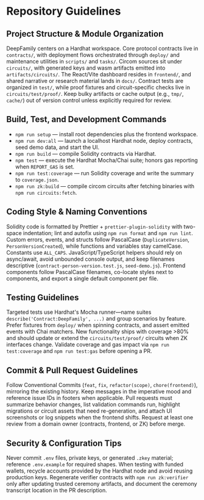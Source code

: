 # Repository Guidelines

## Project Structure & Module Organization
DeepFamily centers on a Hardhat workspace. Core protocol contracts live in `contracts/`, with deployment flows orchestrated through `deploy/` and maintenance utilities in `scripts/` and `tasks/`. Circom sources sit under `circuits/`, with generated keys and wasm artifacts emitted into `artifacts/circuits/`. The React/Vite dashboard resides in `frontend/`, and shared narrative or research material lands in `docs/`. Contract tests are organized in `test/`, while proof fixtures and circuit-specific checks live in `circuits/test/proof/`. Keep bulky artifacts or cache output (e.g., `tmp/`, `cache/`) out of version control unless explicitly required for review.

## Build, Test, and Development Commands
- `npm run setup` — install root dependencies plus the frontend workspace.
- `npm run dev:all` — launch a localhost Hardhat node, deploy contracts, seed demo data, and start the UI.
- `npm run build` — compile Solidity contracts via Hardhat.
- `npm test` — execute the Hardhat Mocha/Chai suite; honors gas reporting when `REPORT_GAS` is set.
- `npm run test:coverage` — run Solidity coverage and write the summary to `coverage.json`.
- `npm run zk:build` — compile circom circuits after fetching binaries with `npm run circuits:fetch`.

## Coding Style & Naming Conventions
Solidity code is formatted by Prettier + `prettier-plugin-solidity` with two-space indentation; lint and autofix using `npm run format` and `npm run lint`. Custom errors, events, and structs follow PascalCase (`DuplicateVersion`, `PersonVersionCreated`), while functions and variables stay camelCase. Constants use `ALL_CAPS`. JavaScript/TypeScript helpers should rely on async/await, avoid unbounded console output, and keep filenames descriptive (`contract-person-version.test.js`, `seed-demo.js`). Frontend components follow PascalCase filenames, co-locate styles next to components, and export a single default component per file.

## Testing Guidelines
Targeted tests use Hardhat's Mocha runner—name suites `describe('Contract:DeepFamily', ...)` and group scenarios by feature. Prefer fixtures from `deploy/` when spinning contracts, and assert emitted events with Chai matchers. New functionality ships with coverage >80% and should update or extend the `circuits/test/proof/` circuits when ZK interfaces change. Validate coverage and gas impact via `npm run test:coverage` and `npm run test:gas` before opening a PR.

## Commit & Pull Request Guidelines
Follow Conventional Commits (`feat`, `fix`, `refactor(scope)`, `chore(frontend)`), mirroring the existing history. Keep messages in the imperative mood and reference issue IDs in footers when applicable. Pull requests must summarize behavior changes, list validation commands run, highlight migrations or circuit assets that need re-generation, and attach UI screenshots or log snippets when the frontend shifts. Request at least one review from a domain owner (contracts, frontend, or ZK) before merge.

## Security & Configuration Tips
Never commit `.env` files, private keys, or generated `.zkey` material; reference `.env.example` for required shapes. When testing with funded wallets, recycle accounts provided by the Hardhat node and avoid reusing production keys. Regenerate verifier contracts with `npm run zk:verifier` only after updating trusted ceremony artifacts, and document the ceremony transcript location in the PR description.
